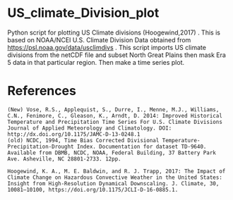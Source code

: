 # US_climate_Division_plot
Python script for plotting US Climate divisions (Hoogewind,2017) . This is based on NOAA/NCEI U.S. Climate Division Data obtained from https://psl.noaa.gov/data/usclimdivs . This script imports US climate divisions from the netCDF file and subset North Great Plains then mask Era 5 data in that particular region. Then make a time series plot.


# References

    (New) Vose, R.S., Applequist, S., Durre, I., Menne, M.J., Williams, C.N., Fenimore, C., Gleason, K., Arndt, D. 2014: Improved Historical Temperature and Precipitation Time Series For U.S. Climate Divisions Journal of Applied Meteorology and Climatology. DOI: http://dx.doi.org/10.1175/JAMC-D-13-0248.1
    (old) NCDC, 1994, Time Bias Corrected Divisional Temperature-Precipitation-Drought Index. Documentation for dataset TD-9640. Available from DBMB, NCDC, NOAA, Federal Building, 37 Battery Park Ave. Asheville, NC 28801-2733. 12pp.

    Hoogewind, K. A., M. E. Baldwin, and R. J. Trapp, 2017: The Impact of Climate Change on Hazardous Convective Weather in the United States: Insight from High-Resolution Dynamical Downscaling. J. Climate, 30, 10081–10100, https://doi.org/10.1175/JCLI-D-16-0885.1.
    
